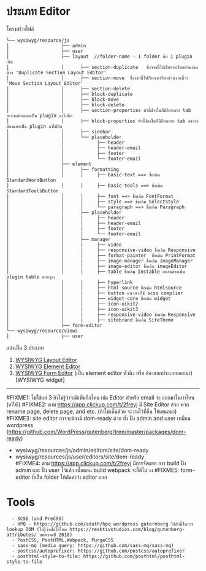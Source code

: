 # ประเภท Editor

โครงสร้างไฟล์

```
└── wysiwyg/resource/js
│                   ├── admin
│                   ├── user
│                   ├── layout  //folder-name - 1 folder คือ 1 plugin เดิม
│                   │      ├── section-duplicate   ซึ่งจากนี้ไปเรียกจะเรียกส่วนงานนี้ว่า 'Duplicate Section Layout Editor'
│                   │      ├── section-move  ซึ่งจากนี้ไปเรียกจะเรียกส่วนงานนี้ว่า 'Move Section Layout Editor'
│                   │      ├── section-delete
│                   │      ├── block-duplicate
│                   │      ├── block-move
│                   │      ├── block-delete
│                   │      ├── section-properties ตัวนี้ข้างในก็มีอีกหลาย tab อาจจะต้องแยกเป็น plugin ลงไปอีก
│                   │      ├── block-properties ตัวนี้ข้างในก็มีอีกหลาย tab อาจจะต้องแยกเป็น plugin ลงไปอีก
│                   │      ├── sidebar
│                   │      └── placeholder
│                   |            ├── header
│                   |            ├── header-email
│                   │            ├── footer
│                   │            └── footer-email
│                   ├── element
│                   │      ├── formatting
│                   │      │     ├── basic-text ==> ชื่อเดิม StandardWordButton
│                   │      │     ├── basic-tools ==> ชื่อเดิม StandardToolsButton
│                   │      │     ├── font ==> ชื่อเดิม FontFormat
│                   │      │     ├── style ==> ชื่อเดิม SelectStyle
│                   │      │     └── paragraph ==> ชื่อเดิม Paragraph
│                   │      ├── placeholder
│                   |      |     ├── header
│                   |      |     ├── header-email
│                   │      |     ├── footer
│                   │      |     └── footer-email
│                   │      ├── manager
│                   │      |     ├── video
│                   │      |     ├── responsive-video ชื่อเดิม Responsive
│                   │      |     ├── format-painter  ชื่อเดิม PrintFormat
│                   │      |     ├── image-manager ชื่อเดิม imageManager
│                   │      |     ├── image-editor ชื่อเดิม imageEditor
│                   │      |     ├── table ชื่อเดิม Instable อนาคตจะเพิ่ม plugin table สวยๆลง
│                   │      |     ├── hyperlink
│                   │      |     ├── html-source ชื่อเดิม htmlsource
│                   │      |     ├── button แนวทางใช้ scss complier
│                   │      |     ├── widget-core ชื่อเดิม widget
│                   │      |     ├── icon-uikit2
│                   │      |     ├── icon-uikit3
│                   │      |     ├── responsive-video ชื่อเดิม Responsive
│                   │      |     ├── sitebrand ชื่อเดิม SiteTheme
│                   ├── form-editor
└── wysiwyg/resource/views
│                   ├── user
```

แบ่งเป็น 3 ประเภท

1. [WYSIWYG Layout Editor](wysiwyg-layout-editor.md)
2. [WYSIWYG Element Editor](wysiwyg-type.md)
3. [WYSIWYG Form Editor](wysiwyg-type.md) (เป็น element editor ตัวนึง หรือ ต้องแยกประเภทออกมา)
   [WYSIWYG widget]

---

#FIXME1: ไม่ใช่แค่ 3 ยังไม่รู้ว่าจะมีเพิ่มอีกไหม เช่น Editor สำหรับ email จะ ออกมาในท่าไหน (v7.6)
#FIXME2: ตาม https://app.clickup.com/t/2freyj มี Site Editor ด้วย พวก rename page, delete page, and etc. (ถ้าไม่เห็นด้วย จะวางไว้ที่อื่น ให้เสนอมา)
#FIXME3: site editor อาจจะต้องมี dom-ready ด้วย ทั้ง ฝั่ง admin and user เหมือน wordpress (https://github.com/WordPress/gutenberg/tree/master/packages/dom-ready)
 - wysiwyg/resources/js/admin/editors/site/dom-ready 
 - wysiwyg/resources/js/user/editors/site/dom-ready    
 #FIXME4: ตาม https://app.clickup.com/t/2freyj มีการจัดแยก การ build ฝั่ง admin และ ฝั่ง user ไว้แล้ว เพื่อตอน build webpack จะได้ไม่ งง
 #FIXME5: form-editor ที่เป็น folder ให้ตัดคำว่า editor ออก
 
# Tools
      - SCSS (and PreCSS)
      - HPQ - https://github.com/aduth/hpq wordpress guternberg ใช้ตัวนี้ในการ lookup DOM (ไม่รู้ว่าเชื่อได้ไหม https://reaktivstudios.com/blog/gutenberg-attributes/ บทความปี 2018)
      - PostCSS, PostHTML,Webpack, PurgeCSS
      - sass-mq (media query: https://github.com/sass-mq/sass-mq)
      - postcss/autoprefixer: https://github.com/postcss/autoprefixer
      - posthtml-style-to-file: https://github.com/posthtml/posthtml-style-to-file
